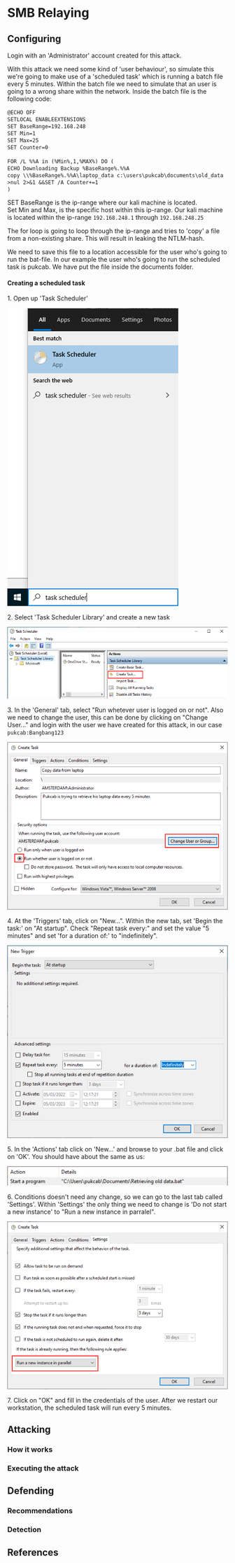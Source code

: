 # SMB Relaying

## Configuring

Login with an 'Administrator' account created for this attack.

With this attack we need some kind of 'user behaviour', so simulate this we're going to make use of a 'scheduled task' which is running a batch file every 5 minutes. Within the batch file we need to simulate that an user is going to a wrong share within the network. Inside the batch file is the following code:

```
@ECHO OFF
SETLOCAL ENABLEEXTENSIONS
SET BaseRange=192.168.248
SET Min=1
SET Max=25
SET Counter=0

FOR /L %%A in (%Min%,1,%MAX%) DO (
ECHO Downloading Backup %BaseRange%.%%A
copy \\%BaseRange%.%%A\laptop_data c:\users\pukcab\documents\old_data >nul 2>&1 &&SET /A Counter+=1
)
```

SET BaseRange is the ip-range where our kali machine is located.\
Set Min and Max, is the specific host within this ip-range. Our kali machine is located within the ip-range `192.168.248.1` through `192.168.248.25`

The for loop is going to loop through the ip-range and tries to 'copy' a file from a non-existing share. This will result in leaking the NTLM-hash.

We need to save this file to a location accessible for the user who's going to run the bat-file. In our example the user who's going to run the scheduled task is pukcab. We have put the file inside the documents folder.

#### Creating a scheduled task

1\. Open up 'Task Scheduler'

![](<../../.gitbook/assets/afbeelding (29).png>)

2\. Select 'Task Scheduler Library' and create a new task

![](<../../.gitbook/assets/afbeelding (26).png>)

3\. In the 'General' tab, select "Run whetever user is logged on or not". Also we need to change the user, this can be done by clicking on "Change User..." and login with the user we have created for this attack, in our case `pukcab:Bangbang123`&#x20;

![](<../../.gitbook/assets/afbeelding (9).png>)

4\. At the 'Triggers' tab, click on "New...". Within the new tab, set 'Begin the task:' on "At startup". Check "Repeat task every:" and set the value "5 minutes" and set 'for a duration of:' to "indefinitely".

![](<../../.gitbook/assets/afbeelding (4).png>)

5\. In the 'Actions' tab click on 'New...' and browse to your .bat file and click on 'OK'. You should have about the same as us:

![](<../../.gitbook/assets/afbeelding (6).png>)

6\. Conditions doesn't need any change, so we can go to the last tab called 'Settings'. Within 'Settings' the only thing we need to change is 'Do not start a new instance' to "Run a new instance in parralel".

![](../../.gitbook/assets/afbeelding.png)

7\. Click on "OK" and fill in the credentials of the user. After we restart our workstation, the scheduled task will run every 5 minutes.

## Attacking

### How it works







### Executing the attack







## Defending

### Recommendations



### Detection





## References
